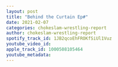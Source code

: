 ```yaml
---
layout: post
title: "Behind the Curtain Ep#"
date: 2021-02-07
categories: chokeslam-wrestling-report
author: chokeslam-wrestling-report
spotify_track_id: 1JB2qcoEhFROKfSiUl1Vuz
youtube_video_id: 
apple_track_id: 1000508105464
youtube_metadata: 
---
```


